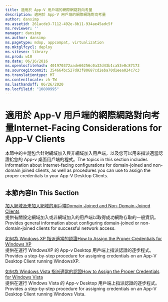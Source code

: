 ```yaml
---
title: 適用於 App-V 用戶端的網際網路對向考量
description: 適用於 App-V 用戶端的網際網路對向考量
author: dansimp
ms.assetid: 261acde3-7112-492e-8b11-934ae45adc5f
ms.reviewer: ''
manager: dansimp
ms.author: dansimp
ms.pagetype: mdop, appcompat, virtualization
ms.mktglfcycl: deploy
ms.sitesec: library
ms.prod: w10
ms.date: 06/16/2016
ms.openlocfilehash: 401970372aade66256c0a32d43b1ca53e0c87173
ms.sourcegitcommit: 354664bc527d93f80687cd2eba70d1eea024c7c3
ms.translationtype: MT
ms.contentlocale: zh-TW
ms.lasthandoff: 06/26/2020
ms.locfileid: "10800995"
---
```

# <span data-ttu-id="d1585-103">適用於 App-V 用戶端的網際網路對向考量</span><span class="sxs-lookup"><span data-stu-id="d1585-103">Internet-Facing Considerations for App-V Clients</span></span>


<span data-ttu-id="d1585-104">本節中的主題包含針對網域加入與非網域加入用戶端，以及您可以用來指派適當認證給您的 App-v 桌面用戶端的程式。</span><span class="sxs-lookup"><span data-stu-id="d1585-104">The topics in this section includes information about Internet-facing configurations for domain-joined and non-domain joined clients, as well as procedures you can use to assign the proper credentials to your App-V Desktop Clients.</span></span>

## <span data-ttu-id="d1585-105">本節內容</span><span class="sxs-lookup"><span data-stu-id="d1585-105">In This Section</span></span>


<a href="" id="domain-joined-and-non-domain-joined-clients"></a>[<span data-ttu-id="d1585-106">加入網域及未加入網域的用戶端</span><span class="sxs-lookup"><span data-stu-id="d1585-106">Domain-Joined and Non-Domain-Joined Clients</span></span>](domain-joined-and-non-domain-joined-clients.md)  
<span data-ttu-id="d1585-107">提供有關設定網域加入或非網域加入的用戶端以取得成功網路存取的一般資訊。</span><span class="sxs-lookup"><span data-stu-id="d1585-107">Provides general information about configuring domain-joined or non-domain-joined clients for successful network access.</span></span>

<a href="" id="how-to-assign--the-proper-credentials-for-windows-xp"></a>[<span data-ttu-id="d1585-108">如何為 Windows XP 指派適當的認證</span><span class="sxs-lookup"><span data-stu-id="d1585-108">How to Assign the Proper Credentials for Windows XP</span></span>](how-to-assign--the-proper-credentials-for-windows-xp.md)  
<span data-ttu-id="d1585-109">提供在運行 WindowsXP 的 App-v Desktop 用戶端上指派認證的逐步程式。</span><span class="sxs-lookup"><span data-stu-id="d1585-109">Provides a step-by-step procedure for assigning credentials on an App-V Desktop Client running WindowsXP.</span></span>

<a href="" id="how-to-assign--the-proper-credentials-for-windows-vista"></a>[<span data-ttu-id="d1585-110">如何為 Windows Vista 指派適當的認證</span><span class="sxs-lookup"><span data-stu-id="d1585-110">How to Assign the Proper Credentials for Windows Vista</span></span>](how-to-assign--the-proper-credentials-for-windows-vista.md)  
<span data-ttu-id="d1585-111">提供在運行 Windows Vista 的 App-v Desktop 用戶端上指派認證的逐步程式。</span><span class="sxs-lookup"><span data-stu-id="d1585-111">Provides a step-by-step procedure for assigning credentials on an App-V Desktop Client running Windows Vista.</span></span>

 

 





